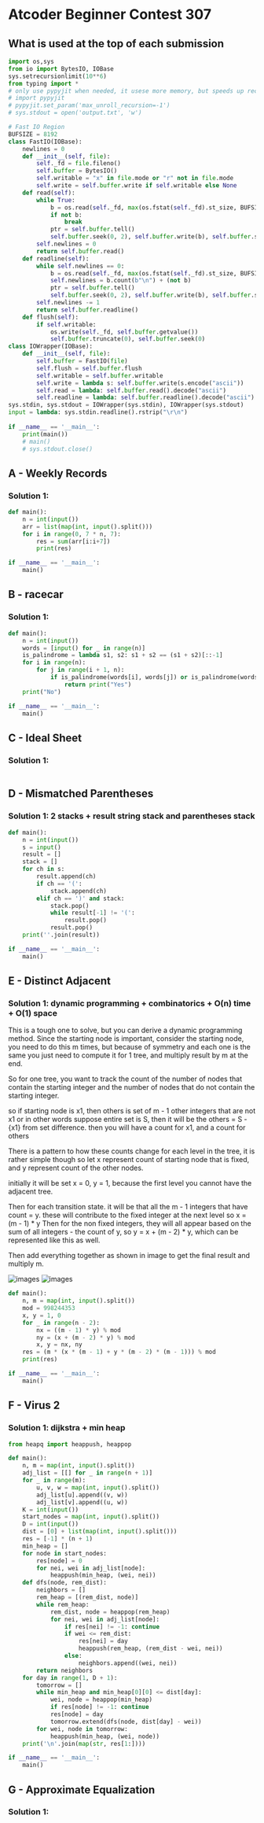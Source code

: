 # Atcoder Beginner Contest 307

## What is used at the top of each submission

```py
import os,sys
from io import BytesIO, IOBase
sys.setrecursionlimit(10**6)
from typing import *
# only use pypyjit when needed, it usese more memory, but speeds up recursion in pypy
# import pypyjit
# pypyjit.set_param('max_unroll_recursion=-1')
# sys.stdout = open('output.txt', 'w')

# Fast IO Region
BUFSIZE = 8192
class FastIO(IOBase):
    newlines = 0
    def __init__(self, file):
        self._fd = file.fileno()
        self.buffer = BytesIO()
        self.writable = "x" in file.mode or "r" not in file.mode
        self.write = self.buffer.write if self.writable else None
    def read(self):
        while True:
            b = os.read(self._fd, max(os.fstat(self._fd).st_size, BUFSIZE))
            if not b:
                break
            ptr = self.buffer.tell()
            self.buffer.seek(0, 2), self.buffer.write(b), self.buffer.seek(ptr)
        self.newlines = 0
        return self.buffer.read()
    def readline(self):
        while self.newlines == 0:
            b = os.read(self._fd, max(os.fstat(self._fd).st_size, BUFSIZE))
            self.newlines = b.count(b"\n") + (not b)
            ptr = self.buffer.tell()
            self.buffer.seek(0, 2), self.buffer.write(b), self.buffer.seek(ptr)
        self.newlines -= 1
        return self.buffer.readline()
    def flush(self):
        if self.writable:
            os.write(self._fd, self.buffer.getvalue())
            self.buffer.truncate(0), self.buffer.seek(0)
class IOWrapper(IOBase):
    def __init__(self, file):
        self.buffer = FastIO(file)
        self.flush = self.buffer.flush
        self.writable = self.buffer.writable
        self.write = lambda s: self.buffer.write(s.encode("ascii"))
        self.read = lambda: self.buffer.read().decode("ascii")
        self.readline = lambda: self.buffer.readline().decode("ascii")
sys.stdin, sys.stdout = IOWrapper(sys.stdin), IOWrapper(sys.stdout)
input = lambda: sys.stdin.readline().rstrip("\r\n")
                    
if __name__ == '__main__':
    print(main())
    # main()
    # sys.stdout.close()
```

## A - Weekly Records 

### Solution 1: 

```py
def main():
    n = int(input())
    arr = list(map(int, input().split()))
    for i in range(0, 7 * n, 7):
        res = sum(arr[i:i+7])
        print(res)

if __name__ == '__main__':
    main()
```

## B - racecar 

### Solution 1: 

```py
def main():
    n = int(input())
    words = [input() for _ in range(n)]
    is_palindrome = lambda s1, s2: s1 + s2 == (s1 + s2)[::-1]
    for i in range(n):
        for j in range(i + 1, n):
            if is_palindrome(words[i], words[j]) or is_palindrome(words[j], words[i]):
                return print("Yes")
    print("No")

if __name__ == '__main__':
    main()
```

## C - Ideal Sheet 

### Solution 1: 

```py

```

## D - Mismatched Parentheses 

### Solution 1:  2 stacks + result string stack and parentheses stack

```py
def main():
    n = int(input())
    s = input()
    result = []
    stack = []
    for ch in s:
        result.append(ch)
        if ch == '(':
            stack.append(ch)
        elif ch == ')' and stack:
            stack.pop()
            while result[-1] != '(':
                result.pop()
            result.pop()
    print(''.join(result))

if __name__ == '__main__':
    main()
```

## E - Distinct Adjacent 

### Solution 1:  dynamic programming + combinatorics + O(n) time + O(1) space

This is a tough one to solve, but you can derive a dynamic programming method.  Since the starting node is important, consider the starting node, you need to do this m times, but because of symmetry and each one is the same you just need to compute it for 1 tree, and multiply result by m at the end. 

So for one tree, you want to track the count of the number of nodes that contain the starting integer and the number of nodes that do not contain the starting integer. 

so if starting node is x1, then others is set of m - 1 other integers that are not x1 or in other words
suppose entire set is S, then it will be the others = S - {x1} from set difference.
then you will have a count for x1, and a count for others

There is a pattern to how these counts change for each level in the tree, it is rather simple though
so let x represent count of starting node that is fixed, and y represent count of the other nodes. 

initially it will be set x = 0, y = 1, because the first level you cannot have the adjacent tree. 

Then for each transition state. it will be that all the m - 1 integers that have count = y.  these will contribute to the fixed integer at the next level so x = (m - 1) * y
Then for the non fixed integers, they will all appear based on the sum of all integers - the count of y, so y = x + (m - 2) * y, which can be represented like this as well. 

Then add everything together as shown in image to get the final result and multiply m.

![images](images/distinct_adjacent_1.png)
![images](images/distinct_adjacent_2.png)

```py
def main():
    n, m = map(int, input().split())
    mod = 998244353
    x, y = 1, 0
    for _ in range(n - 2):
        nx = ((m - 1) * y) % mod
        ny = (x + (m - 2) * y) % mod 
        x, y = nx, ny
    res = (m * (x * (m - 1) + y * (m - 2) * (m - 1))) % mod
    print(res)

if __name__ == '__main__':
    main()
```

## F - Virus 2 

### Solution 1:  dijkstra + min heap

```py
from heapq import heappush, heappop

def main():
    n, m = map(int, input().split())
    adj_list = [[] for _ in range(n + 1)]
    for _ in range(m):
        u, v, w = map(int, input().split())
        adj_list[u].append((v, w))
        adj_list[v].append((u, w))
    K = int(input())
    start_nodes = map(int, input().split())
    D = int(input())
    dist = [0] + list(map(int, input().split()))
    res = [-1] * (n + 1)
    min_heap = []
    for node in start_nodes:
        res[node] = 0
        for nei, wei in adj_list[node]:
            heappush(min_heap, (wei, nei))
    def dfs(node, rem_dist):
        neighbors = []
        rem_heap = [(rem_dist, node)]
        while rem_heap:
            rem_dist, node = heappop(rem_heap)
            for nei, wei in adj_list[node]:
                if res[nei] != -1: continue
                if wei <= rem_dist:
                    res[nei] = day
                    heappush(rem_heap, (rem_dist - wei, nei))
                else:
                    neighbors.append((wei, nei))
        return neighbors
    for day in range(1, D + 1):
        tomorrow = []
        while min_heap and min_heap[0][0] <= dist[day]:
            wei, node = heappop(min_heap)
            if res[node] != -1: continue
            res[node] = day
            tomorrow.extend(dfs(node, dist[day] - wei))
        for wei, node in tomorrow:
            heappush(min_heap, (wei, node))
    print('\n'.join(map(str, res[1:])))

if __name__ == '__main__':
    main()
```

## G - Approximate Equalization 

### Solution 1: 

```py

```